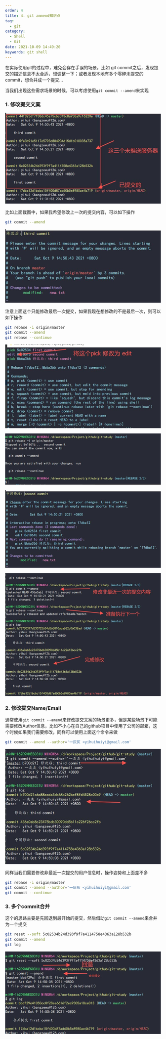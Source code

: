 ```yaml
---
order: 4
title: 4. git ammend知识点
tag:
  - git
category:
  - Shell
  - Git
date: 2021-10-09 14:49:20
keywords: git shell
---
```


在实际使用git的过程中，难免会存在手误的场景，比如 git commit之后，发现提交的描述信息不太合适，想调整一下；或者发现本地有多个零碎未提交的commit，想合并成一个提交... 

当我们出现这些需求场景的时候，可以考虑使用`git commit --amend`来实现

<!-- more -->

### 1. 修改提交文案

![](/hexblog/imgs/211009/00.jpg)

比如上面截图中，如果我希望修改上一次的提交内容，可以如下操作

```bash
git commit --amend
```

![](/hexblog/imgs/211009/01.jpg)

注意上面这个只能修改最后一次提交，如果我现在想修改的不是最后一次，则可以如下操作

```bash
git rebase -i origin/master
git commit --amend
git rebase --continue
```
![](/hexblog/imgs/211009/02.jpg)

![](/hexblog/imgs/211009/03.jpg)

![](/hexblog/imgs/211009/04.jpg)

![](/hexblog/imgs/211009/05.jpg)

### 2. 修改提交Name/Email

通常使用`git commit --amend`来修改提交文案的场景更多，但是某些场景下可能需要修改Author信息，比如不小心在自己的github项目中使用了公司的邮箱，这个时候如果我们需要修改，同样可以使用上面这个命令来做

```bash
git commit --amend --author='一灰灰 <yihuihuiyi@gmail.com'
```

![](/hexblog/imgs/211009/06.jpg)

同样当我们需要修改非最近一次提交的用户信息时，操作姿势和上面差不多

```bash
git rebase -i origin/master
git commit --amend --author='一灰灰 <yihuihuiyi@gmail.com'
git commit --continue
```

### 3. 多个commit合并

这个的思路主要是先回退到最开始的提交，然后借助`git commit --amend`来合并为一个提交

```bash
git reset --soft 5c02534b24d393f9f7a4114758e4363a128b532b
git commit --amend
git log
```

![](/hexblog/imgs/211009/07.jpg)
